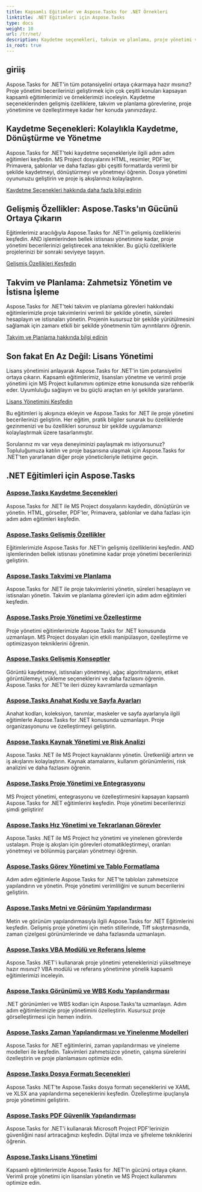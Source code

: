 ```yaml
---
title: Kapsamlı Eğitimler ve Aspose.Tasks for .NET Örnekleri
linktitle: .NET Eğitimleri için Aspose.Tasks
type: docs
weight: 10
url: /tr/net/
description: Kaydetme seçenekleri, takvim ve planlama, proje yönetimi ve daha fazlasını kapsayan Aspose.Tasks for .NET eğitimlerini keşfedin. Proje yönetimi becerilerinizi geliştirin.
is_root: true
---
```

## giriiş

Aspose.Tasks for .NET'in tüm potansiyelini ortaya çıkarmaya hazır mısınız? Proje yönetimi becerilerinizi geliştirmek için çok çeşitli konuları kapsayan kapsamlı eğitimlerimizi ve örneklerimizi inceleyin. Kaydetme seçeneklerinden gelişmiş özelliklere, takvim ve planlama görevlerine, proje yönetimine ve özelleştirmeye kadar her konuda yanınızdayız.

## Kaydetme Seçenekleri: Kolaylıkla Kaydetme, Dönüştürme ve Yönetme 
Aspose.Tasks for .NET'teki kaydetme seçenekleriyle ilgili adım adım eğitimleri keşfedin. MS Project dosyalarını HTML, resimler, PDF'ler, Primavera, şablonlar ve daha fazlası gibi çeşitli formatlarda verimli bir şekilde kaydetmeyi, dönüştürmeyi ve yönetmeyi öğrenin. Dosya yönetimi oyununuzu geliştirin ve proje iş akışlarınızı kolaylaştırın.

[Kaydetme Seçenekleri hakkında daha fazla bilgi edinin](./saving-options/)

##  Gelişmiş Özellikler: Aspose.Tasks'ın Gücünü Ortaya Çıkarın 
Eğitimlerimiz aracılığıyla Aspose.Tasks for .NET'in gelişmiş özelliklerini keşfedin. AND işlemlerinden bellek istisnası yönetimine kadar, proje yönetimi becerilerinizi geliştirecek ana teknikler. Bu güçlü özelliklerle projelerinizi bir sonraki seviyeye taşıyın.

[Gelişmiş Özellikleri Keşfedin](./advanced-features/)

##  Takvim ve Planlama: Zahmetsiz Yönetim ve İstisna İşleme 
Aspose.Tasks for .NET'teki takvim ve planlama görevleri hakkındaki eğitimlerimizle proje takvimlerini verimli bir şekilde yönetin, süreleri hesaplayın ve istisnaları yönetin. Projenin kusursuz bir şekilde yürütülmesini sağlamak için zamanı etkili bir şekilde yönetmenin tüm ayrıntılarını öğrenin.

[Takvim ve Planlama hakkında bilgi edinin](./calendar-scheduling/)


##  Son fakat En Az Değil: Lisans Yönetimi 
Lisans yönetimini anlayarak Aspose.Tasks for .NET'in tüm potansiyelini ortaya çıkarın. Kapsamlı eğitimlerimiz, lisansları yönetme ve verimli proje yönetimi için MS Project kullanımını optimize etme konusunda size rehberlik eder. Uyumluluğu sağlayın ve bu güçlü araçtan en iyi şekilde yararlanın.

[Lisans Yönetimini Keşfedin](./license-management/)


Bu eğitimleri iş akışınıza ekleyin ve Aspose.Tasks for .NET ile proje yönetimi becerilerinizi geliştirin. Her eğitim, pratik bilgiler sunarak bu özelliklerde gezinmenizi ve bu özellikleri sorunsuz bir şekilde uygulamanızı kolaylaştırmak üzere tasarlanmıştır.

Sorularınız mı var veya deneyiminizi paylaşmak mı istiyorsunuz? Topluluğumuza katılın ve proje başarısına ulaşmak için Aspose.Tasks for .NET'ten yararlanan diğer proje yöneticileriyle iletişime geçin.

## .NET Eğitimleri için Aspose.Tasks
### [Aspose.Tasks Kaydetme Seçenekleri](./saving-options/)
Aspose.Tasks for .NET ile MS Project dosyalarını kaydedin, dönüştürün ve yönetin. HTML, görseller, PDF'ler, Primavera, şablonlar ve daha fazlası için adım adım eğitimleri keşfedin.
### [Aspose.Tasks Gelişmiş Özellikler](./advanced-features/)
Eğitimlerimizle Aspose.Tasks for .NET'in gelişmiş özelliklerini keşfedin. AND işlemlerinden bellek istisnası yönetimine kadar proje yönetimi becerilerinizi geliştirin.
### [Aspose.Tasks Takvimi ve Planlama](./calendar-scheduling/)
Aspose.Tasks for .NET ile proje takvimlerini yönetin, süreleri hesaplayın ve istisnaları yönetin. Takvim ve planlama görevleri için adım adım eğitimleri keşfedin.
### [Aspose.Tasks Proje Yönetimi ve Özelleştirme](./tasks-project-management/)
Proje yönetimi eğitimlerimizle Aspose.Tasks for .NET konusunda uzmanlaşın. MS Project dosyaları için etkili manipülasyon, özelleştirme ve optimizasyon tekniklerini öğrenin.
### [Aspose.Tasks Gelişmiş Konseptler](./advanced-concepts/)
Görüntü kaydetmeyi, istisnaları yönetmeyi, ağaç algoritmalarını, etiket görüntülemeyi, yükleme seçeneklerini ve daha fazlasını öğrenin. Aspose.Tasks for .NET'te ileri düzey kavramlarda uzmanlaşın
### [Aspose.Tasks Anahat Kodu ve Sayfa Ayarları](./outline-code-page-settings/)
Anahat kodları, koleksiyon, tanımlar, maskeler ve sayfa ayarlarıyla ilgili eğitimlerle Aspose.Tasks for .NET konusunda uzmanlaşın. Proje organizasyonunu ve özelleştirmeyi geliştirin.
### [Aspose.Tasks Kaynak Yönetimi ve Risk Analizi](./resource-risk-analysis/)
Aspose.Tasks .NET ile MS Project kaynaklarını yönetin. Üretkenliği artırın ve iş akışlarını kolaylaştırın. Kaynak atamalarını, kullanım görünümlerini, risk analizini ve daha fazlasını öğrenin.
### [Aspose.Tasks Proje Yönetimi ve Entegrasyonu](./project-management-integration/)
MS Project yönetimi, entegrasyonu ve özelleştirmesini kapsayan kapsamlı Aspose.Tasks for .NET eğitimlerini keşfedin. Proje yönetimi becerilerinizi şimdi geliştirin!
### [Aspose.Tasks Hız Yönetimi ve Tekrarlanan Görevler](./rate-recurring-tasks/)
Aspose.Tasks .NET ile MS Project hız yönetimi ve yinelenen görevlerde ustalaşın. Proje iş akışları için görevleri otomatikleştirmeyi, oranları yönetmeyi ve bölünmüş parçaları yönetmeyi öğrenin.
### [Aspose.Tasks Görev Yönetimi ve Tablo Formatlama](./task-table-management/)
Adım adım eğitimlerle Aspose.Tasks for .NET'te tabloları zahmetsizce yapılandırın ve yönetin. Proje yönetimi verimliliğini ve sunum becerilerini geliştirin.
### [Aspose.Tasks Metni ve Görünüm Yapılandırması](./text-view-configuration/)
Metin ve görünüm yapılandırmasıyla ilgili Aspose.Tasks for .NET Eğitimlerini keşfedin. Gelişmiş proje yönetimi için metin stillerinde, Tiff sıkıştırmasında, zaman çizelgesi görünümlerinde ve daha fazlasında uzmanlaşın.
### [Aspose.Tasks VBA Modülü ve Referans İşleme](./vba-module-reference/)
Aspose.Tasks .NET'i kullanarak proje yönetimi yeteneklerinizi yükseltmeye hazır mısınız? VBA modülü ve referans yönetimine yönelik kapsamlı eğitimlerimizi inceleyin.
### [Aspose.Tasks Görünümü ve WBS Kodu Yapılandırması](./view-wbs-code-configuration/)
.NET görünümleri ve WBS kodları için Aspose.Tasks'ta uzmanlaşın. Adım adım eğitimlerimizle proje yönetimini özelleştirin. Kusursuz proje görselleştirmesi için hemen indirin.
### [Aspose.Tasks Zaman Yapılandırması ve Yinelenme Modelleri](./time-recurrence-configuration/)
Aspose.Tasks for .NET eğitimlerini, zaman yapılandırması ve yineleme modelleri ile keşfedin. Takvimleri zahmetsizce yönetin, çalışma sürelerini özelleştirin ve proje planlamasını optimize edin.
### [Aspose.Tasks Dosya Formatı Seçenekleri](./file-format-options/)
Aspose.Tasks .NET'te Aspose.Tasks dosya formatı seçeneklerini ve XAML ve XLSX ana yapılandırma seçeneklerini keşfedin. Özelleştirme ipuçlarıyla proje yönetimini geliştirin.
### [Aspose.Tasks PDF Güvenlik Yapılandırması](./pdf-security-configuration/)
Aspose.Tasks for .NET'i kullanarak Microsoft Project PDF'lerinizin güvenliğini nasıl artıracağınızı keşfedin. Dijital imza ve şifreleme tekniklerini öğrenin.
### [Aspose.Tasks Lisans Yönetimi](./license-management/)
Kapsamlı eğitimlerimizle Aspose.Tasks for .NET'in gücünü ortaya çıkarın. Verimli proje yönetimi için lisansları yönetin ve MS Project kullanımını optimize edin.